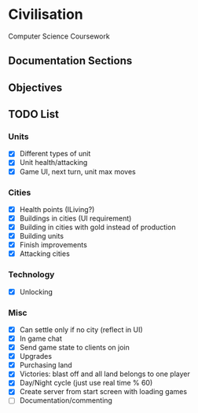 # Civilisation

Computer Science Coursework

## Documentation Sections


## Objectives



## TODO List

### Units
- [x] Different types of unit
- [x] Unit health/attacking
- [x] Game UI, next turn, unit max moves

### Cities
- [x] Health points (ILiving?)
- [x] Buildings in cities (UI requirement)
- [x] Building in cities with gold instead of production
- [x] Building units
- [x] Finish improvements
- [x] Attacking cities

### Technology
- [x] Unlocking

### Misc
- [x] Can settle only if no city (reflect in UI)
- [x] In game chat
- [x] Send game state to clients on join
- [x] Upgrades
- [x] Purchasing land
- [x] Victories: blast off and all land belongs to one player
- [x] Day/Night cycle (just use real time % 60)
- [x] Create server from start screen with loading games
- [ ] Documentation/commenting 
